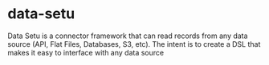 # data-setu
Data Setu is a connector framework that can read records from any data source (API, Flat Files, Databases, S3, etc). The intent is to create a DSL that makes it easy to interface with any data source
